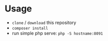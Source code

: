 # Usage
- `clone` / `download` this repository
- `composer install`
- run simple php serve: `php -S hostname:8091`
